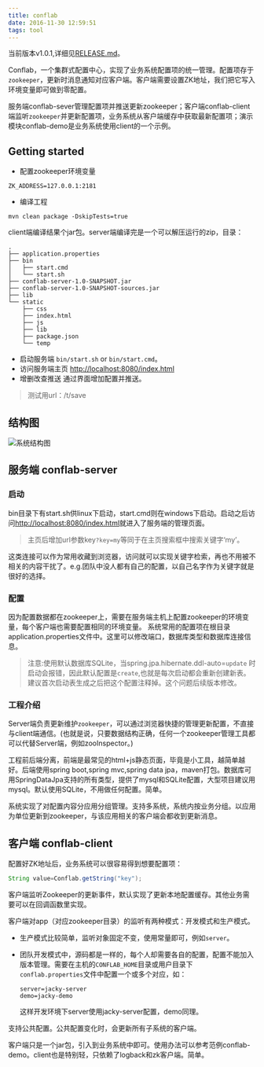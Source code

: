 ```yaml
---
title: conflab
date: 2016-11-30 12:59:51
tags: tool
---
```


当前版本v1.0.1,详细见[RELEASE.md][1]。


Conflab，一个集群式配置中心，实现了业务系统配置项的统一管理。配置项存于`zookeeper`，更新时消息通知对应客户端。客户端需要设置ZK地址，我们把它写入环境变量即可做到零配置。

服务端conflab-sever管理配置项并推送更新zookeeper；客户端conflab-client端监听`zookeeper`并更新配置项，业务系统从客户端缓存中获取最新配置项；演示模块conflab-demo是业务系统使用client的一个示例。

## Getting started
- 配置zookeeper环境变量

```shell
ZK_ADDRESS=127.0.0.1:2181
```

- 编译工程

```shell
mvn clean package -DskipTests=true
```

client端编译结果个jar包。server端编译完是一个可以解压运行的zip，目录：

```tree
.
├── application.properties
├── bin
│   ├── start.cmd
│   └── start.sh
├── conflab-server-1.0-SNAPSHOT.jar
├── conflab-server-1.0-SNAPSHOT-sources.jar
├── lib
└── static
    ├── css
    ├── index.html
    ├── js
    ├── lib
    ├── package.json
    └── temp
```

- 启动服务端
`bin/start.sh` or `bin/start.cmd`。
- 访问服务端主页
[http://localhost:8080/index.html][2]
- 增删改查推送
通过界面增加配置并推送。

> 测试用url：/t/save

## 结构图

![`系统结构图`](./assets/chart.jpg)

## 服务端 conflab-server




### 启动
bin目录下有start.sh供linux下启动，start.cmd则在windows下启动。启动之后访问[http://localhost:8080/index.html][2]就进入了服务端的管理页面。

> 主页后增加url参数key`?key=my`等同于在主页搜索框中搜索关键字‘my’。

这类连接可以作为常用收藏到浏览器，访问就可以实现关键字检索，再也不用被不相关的内容干扰了。e.g.团队中没人都有自己的配置，以自己名字作为关键字就是很好的选择。

### 配置
因为配置数据都在zookeeper上，需要在服务端主机上配置zookeeper的环境变量，每个客户端也需要配置相同的环境变量。
系统常用的配置项在根目录application.properties文件中。这里可以修改端口，数据库类型和数据库连接信息。

>注意:使用默认数据库SQLite，当spring.jpa.hibernate.ddl-auto=`update` 时启动会报错，因此默认配置是`create`,也就是每次启动都会重新创建新表。建议首次启动表生成之后把这个配置注释掉。这个问题后续版本修改。


### 工程介绍
Server端负责更新维护`zookeeper`，可以通过浏览器快捷的管理更新配置，不直接与client端通信。(也就是说，只要数据结构正确，任何一个zookeeper管理工具都可以代替Server端，例如zooInspector。)

工程前后端分离，前端是最常见的html+js静态页面，毕竟是小工具，越简单越好。后端使用spring boot,spring mvc,spring data jpa，maven打包。数据库可用SpringDataJpa支持的所有类型，提供了mysql和SQLite配置，大型项目建议用mysql。默认使用SQLite，不用做任何配置。简单。

系统实现了对配置内容分应用分组管理。支持多系统，系统内按业务分组。以应用为单位更新到zookeeper，与该应用相关的客户端会都收到更新消息。

## 客户端 conflab-client
配置好ZK地址后，业务系统可以很容易得到想要配置项：
```java
String value=Conflab.getString("key");
```

客户端监听Zookeeper的更新事件，默认实现了更新本地配置缓存。其他业务需要可以在回调函数里实现。

客户端对app（对应zookeeper目录）的监听有两种模式：开发模式和生产模式。

- 生产模式比较简单，监听对象固定不变，使用常量即可，例如`server`。
- 团队开发模式中，源码都是一样的，每个人却需要各自的配置，配置不能加入版本管理。需要在主机的`CONFLAB_HOME`目录或用户目录下`conflab.properties`文件中配置一个或多个对应，如：
    
    ```code
    server=jacky-server
    demo=jacky-demo
    ```
    这样开发环境下server使用jacky-server配置，demo同理。
    
支持公共配置。公共配置变化时，会更新所有子系统的客户端。

客户端只是一个jar包，引入到业务系统中即可。使用办法可以参考范例conflab-demo。client也是特别轻，只依赖了logback和zk客户端。简单。


  [1]: ./RELEASE.md
  [2]: http://localhost:8080/index.html
